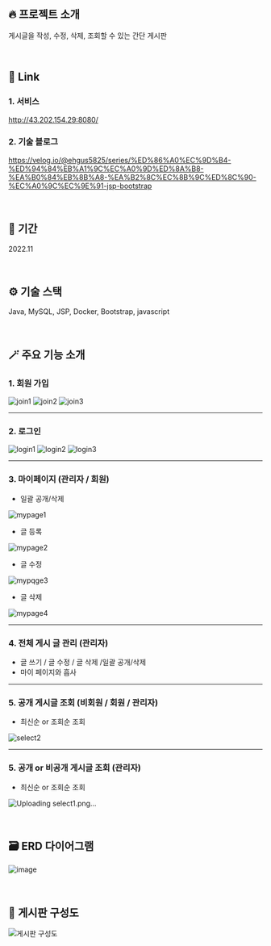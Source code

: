 ## 🔥 프로젝트 소개

게시글을 작성, 수정, 삭제, 조회할 수 있는 간단 게시판

 <br>

## 🔗 Link

### 1. 서비스

http://43.202.154.29:8080/

### 2. 기술 블로그

https://velog.io/@ehgus5825/series/%ED%86%A0%EC%9D%B4-%ED%94%84%EB%A1%9C%EC%A0%9D%ED%8A%B8-%EA%B0%84%EB%8B%A8-%EA%B2%8C%EC%8B%9C%ED%8C%90-%EC%A0%9C%EC%9E%91-jsp-bootstrap

<br>

## 📆 기간

2022.11

<br>

## ⚙️ 기술 스택

Java, MySQL, JSP, Docker, Bootstrap, javascript

<br>

## 🪄 주요 기능 소개

### 1. 회원 가입

![join1](https://github.com/ehgus5825/JSP-notice-board/assets/57056674/659acf8b-de16-43f7-8bab-f8dd494d2025)
![join2](https://github.com/ehgus5825/JSP-notice-board/assets/57056674/82c17ed5-19c7-4e9e-8d5a-f845d201295e)
![join3](https://github.com/ehgus5825/JSP-notice-board/assets/57056674/417edbde-a0bb-4457-a2c9-7a2d5769ec4a)


---

### 2. 로그인

![login1](https://github.com/ehgus5825/JSP-notice-board/assets/57056674/4574fc1f-625a-4cc0-843f-4efd42c685d8)
![login2](https://github.com/ehgus5825/JSP-notice-board/assets/57056674/f9f1f2a5-3622-4dbe-8bd9-8f9f9186f11e)
![login3](https://github.com/ehgus5825/JSP-notice-board/assets/57056674/968874c8-a6c0-4f9d-a024-83cc5ee62b8a)


---

### 3. 마이페이지 (관리자 / 회원)

- 일괄 공개/삭제
  
![mypage1](https://github.com/ehgus5825/JSP-notice-board/assets/57056674/a8f56af1-6c55-4619-a676-7866d78d4cdb)

- 글 등록
  
![mypage2](https://github.com/ehgus5825/JSP-notice-board/assets/57056674/56eed838-fb36-4b3b-9b81-608be45ea174)

- 글 수정
  
![mypqge3](https://github.com/ehgus5825/JSP-notice-board/assets/57056674/0e1fab11-e2ca-4785-a883-739791a33f94)

- 글 삭제

![mypage4](https://github.com/ehgus5825/JSP-notice-board/assets/57056674/a61667fa-8d65-4bbb-a5a7-ae34b85dcabd)

---

### 4. 전체 게시 글 관리  (관리자)

- 글 쓰기 / 글 수정 / 글 삭제 /일괄 공개/삭제
- 마이 페이지와 흡사

---

### 5. 공개 게시글 조회 (비회원 / 회원 / 관리자)

- 최신순 or 조회순 조회
  
![select2](https://github.com/ehgus5825/JSP-notice-board/assets/57056674/e74a70dc-1bb5-40a6-98e1-89b0b89dda62)

---

### 5. 공개 or 비공개 게시글 조회 (관리자)

- 최신순 or 조회순 조회
  
![Uploading select1.png…]()

<br>

## 🗃️ ERD 다이어그램

![image](https://github.com/ehgus5825/JSP-notice-board/assets/57056674/f7680a49-e85d-446d-b186-1c317f0b8f61)

<br>

## 🎨 게시판 구성도

![게시판 구성도](https://github.com/ehgus5825/JSP-notice-board/assets/57056674/cbaf0873-b652-4cfc-b916-e37e9dbc831d)



